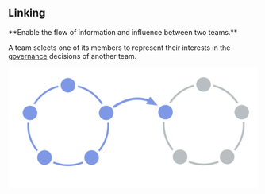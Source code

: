 ## Linking

<summary>
**Enable the flow of information and influence between two teams.**
</summary>

A team selects one of its members to represent their interests in the [governance](glossary:governance) decisions of another team.

![One circle linked to another circle](img/structural-patterns/link.png)
